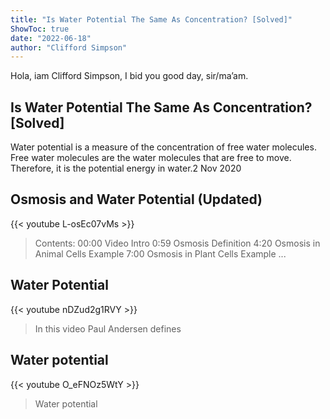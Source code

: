 ```yaml
---
title: "Is Water Potential The Same As Concentration? [Solved]"
ShowToc: true 
date: "2022-06-18"
author: "Clifford Simpson" 
---
```


Hola, iam Clifford Simpson, I bid you good day, sir/ma’am.
## Is Water Potential The Same As Concentration? [Solved]
 Water potential is a measure of the concentration of free water molecules. Free water molecules are the water molecules that are free to move. Therefore, it is the potential energy in water.2 Nov 2020

## Osmosis and Water Potential (Updated)
{{< youtube L-osEc07vMs >}}
>Contents: 00:00 Video Intro 0:59 Osmosis Definition 4:20 Osmosis in Animal Cells Example 7:00 Osmosis in Plant Cells Example ...

## Water Potential
{{< youtube nDZud2g1RVY >}}
>In this video Paul Andersen defines 

## Water potential
{{< youtube O_eFNOz5WtY >}}
>Water potential

